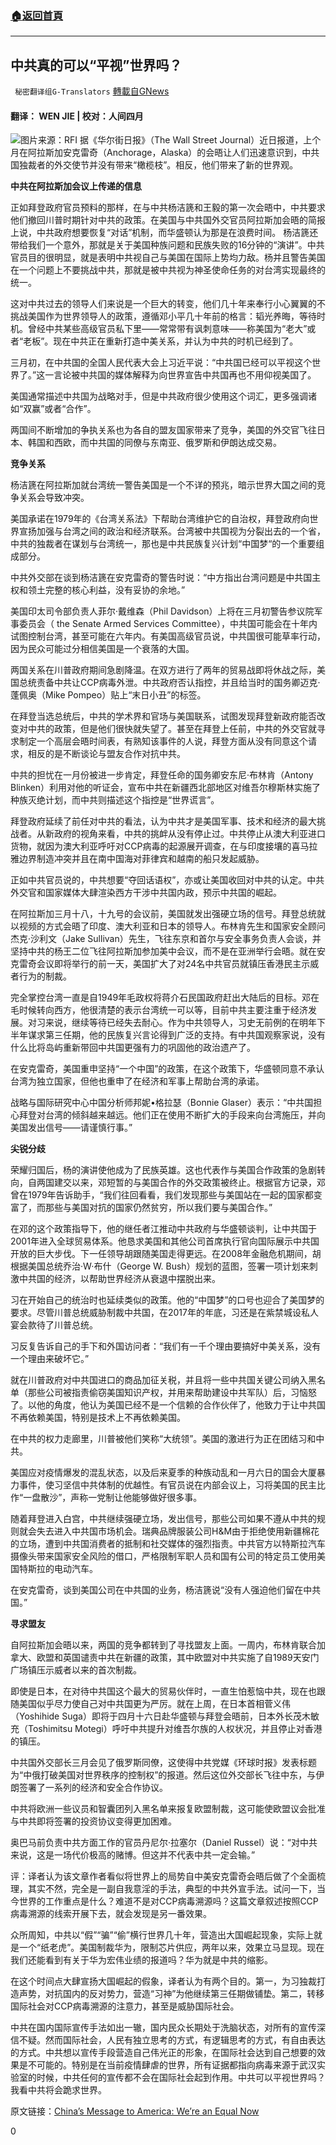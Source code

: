 ###  [:house:返回首頁](https://github.com/ourhimalayas/txt)
---

## 中共真的可以“平视”世界吗？
` 秘密翻译组G-Translators` [轉載自GNews](https://gnews.org/zh-hans/1100762/)

#### 翻译： WEN JIE | 校对：人间四月
![]()![](https://gnews.org/wp-content/uploads/2021/04/peace-3.jpg)图片来源：RFI
据《华尔街日报》（The Wall Street Journal）近日报道，上个月在阿拉斯加安克雷奇（Anchorage，Alaska）的会晤让人们迅速意识到，中共国独裁者的外交使节并没有带来“橄榄枝”。相反，他们带来了新的世界观。

**中共在阿拉斯加会议上传递的信息**

正如拜登政府官员预料的那样，在与中共杨洁篪和王毅的第一次会晤中，中共要求他们撤回川普时期针对中共的政策。在美国与中共国外交官员阿拉斯加会晤的简报上说，中共政府想要恢复“对话”机制，而华盛顿认为那是在浪费时间。
杨洁篪还带给我们一个意外，那就是关于美国种族问题和民族失败的16分钟的“演讲”。中共官员目的很明显，就是表明中共视自己与美国在国际上势均力敌。杨并且警告美国在一个问题上不要挑战中共，那就是被中共视为神圣使命任务的对台湾实现最终的统一。

这对中共过去的领导人们来说是一个巨大的转变，他们几十年来奉行小心翼翼的不挑战美国作为世界领导人的政策，遵循邓小平几十年前的格言：韬光养晦，等待时机。曾经中共某些高级官员私下里——常常带有讽刺意味——称美国为“老大”或者“老板”。现在中共正在重新打造中美关系，并认为中共的时机已经到了。

三月初，在中共国的全国人民代表大会上习近平说：“中共国已经可以平视这个世界了。”这一言论被中共国的媒体解释为向世界宣告中共国再也不用仰视美国了。

美国通常描述中共国为战略对手，但是中共政府很少使用这个词汇，更多强调诸如“双赢”或者“合作”。

两国间不断增加的争执关系也为各自的盟友国家带来了竞争，美国的外交官飞往日本、韩国和西欧，而中共国的同僚与东南亚、俄罗斯和伊朗达成交易。

**竞争关系**

杨洁篪在阿拉斯加就台湾统一警告美国是一个不详的预兆，暗示世界大国之间的竞争关系会导致冲突。

美国承诺在1979年的《台湾关系法》下帮助台湾维护它的自治权，拜登政府向世界宣扬加强与台湾之间的政治和经济联系。台湾被中共国视为分裂出去的一个省，中共的独裁者在谋划与台湾统一，那也是中共民族复兴计划“中国梦“的一个重要组成部分。

中共外交部在谈到杨洁篪在安克雷奇的警告时说：“中方指出台湾问题是中共国主权和领土完整的核心利益，没有妥协的余地。”

美国印太司令部负责人菲尔·戴维森（Phil Davidson）上将在三月初警告参议院军事委员会（ the Senate Armed Services Committee），中共国可能会在十年内试图控制台湾，甚至可能在六年内。有美国高级官员说，中共国很可能草率行动，因为民众可能过分相信美国是一个衰落的大国。

两国关系在川普政府期间急剧降温。在双方进行了两年的贸易战即将休战之际，美国总统责备中共让CCP病毒外泄。中共政府否认指控，并且给当时的国务卿迈克·蓬佩奥（Mike Pompeo）贴上“末日小丑”的标签。

在拜登当选总统后，中共的学术界和官场与美国联系，试图发现拜登新政府能否改变对中共的政策，但是他们很快就失望了。甚至在拜登上任前，中共的外交官就寻求制定一个高层会晤时间表，有熟知该事件的人说，拜登方面从没有同意这个请求，相反的是不断谈论与盟友合作对抗中共。

中共的担忧在一月份被进一步肯定，拜登任命的国务卿安东尼·布林肯（Antony Blinken）利用对他的听证会，宣布中共在新疆西北部地区对维吾尔穆斯林实施了种族灭绝计划，而中共则描述这个指控是“世界谎言”。

拜登政府延续了前任对中共的看法，认为中共才是美国军事、技术和经济的最大挑战者。从新政府的视角来看，中共的挑衅从没有停止过。中共停止从澳大利亚进口货物，就因为澳大利亚呼吁对CCP病毒的起源展开调查，在与印度接壤的喜马拉雅边界制造冲突并且在南中国海对菲律宾和越南的船只发起威胁。

正如中共官员说的，中共想要“夺回话语权”，亦或让美国收回对中共的认定。中共外交官和国家媒体大肆渲染西方干涉中共国内政，预示中共国的崛起。

在阿拉斯加三月十八，十九号的会议前，美国就发出强硬立场的信号。拜登总统就以视频的方式会晤了印度、澳大利亚和日本的领导人。布林肯先生和国家安全顾问杰克·沙利文（Jake Sullivan）先生，飞往东京和首尔与安全事务负责人会谈，并坚持中共的杨王二位飞往阿拉斯加参加美中会议，而不是在亚洲举行会晤。就在安克雷奇会议即将举行的前一天，美国扩大了对24名中共官员就镇压香港民主示威者行为的制裁。

完全掌控台湾一直是自1949年毛政权将蒋介石民国政府赶出大陆后的目标。邓在毛时候转向西方，他很清楚的表示台湾统一可以等，目前中共主要注重于经济发展。对习来说，继续等待已经失去耐心。作为中共领导人，习史无前例的在明年下半年谋求第三任期，他的民族复兴言论得到广泛的支持。有中共国观察家说，没有什么比将岛屿重新带回中共国更强有力的巩固他的政治遗产了。

在安克雷奇，美国重申坚持“一个中国”的政策，在这个政策下，华盛顿同意不承认台湾为独立国家，但他也重申了在经济和军事上帮助台湾的承诺。

战略与国际研究中心中国分析师邦妮•格拉瑟（Bonnie Glaser）表示：“中共国担心拜登对台湾的倾斜越来越远。他们正在使用不断扩大的手段来向台湾施压，并向美国发出信号——请谨慎行事。”

**尖锐分歧**

荣耀归国后，杨的演讲使他成为了民族英雄。这也代表作与美国合作政策的急剧转向，自两国建交以来，邓短暂的与美国合作的外交政策被终止。根据官方记录，邓曾在1979年告诉助手，“我们往回看看，我们发现那些与美国站在一起的国家都变富了，而那些与美国对抗的国家仍然贫穷，所以我们要与美国合作。”

在邓的这个政策指导下，他的继任者江推动中共政府与华盛顿谈判，让中共国于2001年进入全球贸易体系。他恳求美国和其他公司首席执行官向国际展示中共国开放的巨大步伐。下一任领导胡跟随美国走得更远。在2008年金融危机期间，胡根据美国总统乔治·W·布什（George W. Bush）规划的蓝图，签署一项计划来刺激中共国的经济，以帮助世界经济从衰退中摆脱出来。

习在开始自己的统治时也延续类似的政策。他的“中国梦”的口号也迎合了美国梦的要求。尽管川普总统威胁制裁中共国，在2017年的年底，习还是在紫禁城设私人宴会款待了川普总统。

习反复告诉自己的手下和外国访问者：“我们有一千个理由要搞好中美关系，没有一个理由来破坏它。”

就在川普政府对中共国进口的商品加征关税，并且将一些中共国关键公司纳入黑名单（那些公司被指责偷窃美国知识产权，并用来帮助建设中共军队）后，习恼怒了。以他的角度，他认为美国已经不是一个信赖的合作伙伴了，他致力于让中共国不再依赖美国，特别是技术上不再依赖美国。

在中共的权力走廊里，川普被他们笑称“大统领”。美国的激进行为正在团结习和中共。

美国应对疫情爆发的混乱状态，以及后来夏季的种族动乱和一月六日的国会大厦暴力事件，使习坚信中共体制的优越性。有官员说在内部会议上，习将美国的民主比作“一盘散沙”，声称一党制让他能够做好很多事。

随着拜登进入白宫，中共继续强硬立场，发出信号，那些公司如果不遵从中共的规则就会失去进入中共国市场机会。瑞典品牌服装公司H&M由于拒绝使用新疆棉花的立场，遭到中共国消费者的抵制和社交媒体的强烈指责。中共官方以特斯拉汽车摄像头带来国家安全风险的借口，严格限制军职人员和国有公司的特定员工使用美国特斯拉的电动汽车。

在安克雷奇，谈到美国公司在中共国的业务，杨洁篪说“没有人强迫他们留在中共国。”

**寻求盟友**

自阿拉斯加会晤以来，两国的竞争都转到了寻找盟友上面。一周内，布林肯联合加拿大、欧盟和英国谴责中共在新疆的政策，其中欧盟对中共实施了自1989天安门广场镇压示威者以来的首次制裁。

即使是日本，在对待中共国这个最大的贸易伙伴时，一直生怕惹恼中共，现在也跟随美国似乎尽力使自己对中共国更为严厉。就在上周，在日本首相菅义伟（Yoshihide Suga）即将于四月十六日赴华盛顿与拜登会晤前，日本外长茂木敏充（Toshimitsu Motegi）呼吁中共提升对维吾尔族的人权状况，并且停止对香港的镇压。

中共国外交部长三月会见了俄罗斯同僚，这使得中共党媒《环球时报》发表标题为“中俄打破美国对世界秩序的控制权”的报道。然后这位外交部长飞往中东，与伊朗签署了一系列的经济和安全合作协议。

中共将欧洲一些议员和智囊团列入黑名单来报复欧盟制裁，这可能使欧盟议会批准与中共即将签署的投资协议变得更加困难。

奥巴马前负责中共方面工作的官员丹尼尔·拉塞尔（Daniel Russel）说：“对中共来说，这是一场代价极高的赌博。但这并不代表中共一定会输。”

评：译者认为该文章作者看似将世界上的局势自中美安克雷奇会晤后做了个全面梳理，其实不然，完全是一副自我意淫的手法，典型的中共外宣手法。试问一下，当今世界的工作重点是什么？难道不是对CCP病毒溯源吗？这篇文章叙述按照CCP病毒溯源的线索开展下去，就会发现是另一番效果。

众所周知，中共以“假”“骗”“偷”横行世界几十年，营造出大国崛起现象，实际上就是一个“纸老虎”。美国制裁华为，限制芯片供应，两年以来，效果立马显现。现在我们还能看到有关于华为宏伟业绩的报道吗？华为就是中共的缩影。

在这个时间点大肆宣扬大国崛起的假象，译者认为有两个目的。第一，为习独裁打造声势，对抗国内的反对势力，营造“习神”为他继续第三任期做铺垫。第二，转移国际社会对CCP病毒溯源的注意力，甚至是威胁国际社会。

中共在国内国际宣传手法如出一辙，国内民众长期处于洗脑状态，对所有的宣传深信不疑。然而国际社会，人民有独立思考的方式，有逻辑思考的方式，有自由表达的方式。中共想以宣传手段营造自己伟光正的形象，在国际社会达到自己想要的效果是不可能的。特别是在当前疫情肆虐的世界，所有证据都指向病毒来源于武汉实验室的时候，中共任何的宣传都不会在国际社会起到作用。中共可以平视世界吗？我看中共将会跪求世界。

原文链接：[China’s Message to America: We’re an Equal Now](https://www.wsj.com/articles/america-china-policy-biden-xi-11617896117)

0

